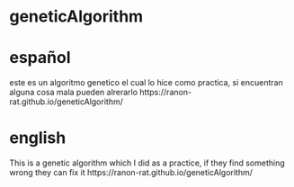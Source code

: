 # geneticAlgorithm
<h1>español</h1>
este es un algoritmo genetico el cual lo hice como practica, si encuentran alguna cosa mala pueden  alrerarlo
https://ranon-rat.github.io/geneticAlgorithm/

<h1>english</h1>
This is a genetic algorithm which I did as a practice, if they find something wrong they can fix it
https://ranon-rat.github.io/geneticAlgorithm/

